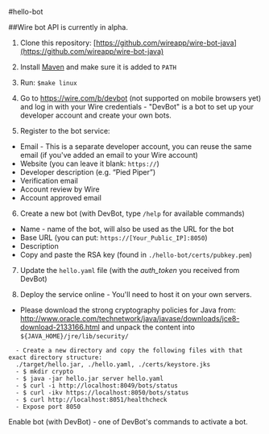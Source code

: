 #hello-bot

##Wire bot API is currently in alpha.  
  
1. Clone this repository: [https://github.com/wireapp/wire-bot-java](https://github.com/wireapp/wire-bot-java)

2. Install [Maven](http://maven.apache.org/install.html) and make sure it is added to `PATH`

3. Run: `$make linux`

4. Go to https://wire.com/b/devbot (not supported on mobile browsers yet) and log in with your Wire credentials - "DevBot" is a bot to set up your developer account and create your own bots.

5. Register to the bot service:
  - Email - This is a separate developer account, you can reuse the same email (if you've added an email to your Wire account)
  - Website (you can leave it blank: `https://`)
  - Developer description (e.g. “Pied Piper”)
  - Verification email
  - Account review by Wire
  - Account approved email

6. Create a new bot (with DevBot, type `/help` for available commands)
  - Name - name of the bot, will also be used as the URL for the bot
  - Base URL (you can put: `https://[Your_Public_IP]:8050`)
  - Description
  - Copy and paste the RSA key (found in `./hello-bot/certs/pubkey.pem`)

7. Update the `hello.yaml` file (with the *auth_token* you received from DevBot)

8. Deploy the service online - You'll need to host it on your own servers.
  - Please download the strong cryptography policies for Java from:
	  http://www.oracle.com/technetwork/java/javase/downloads/jce8-download-2133166.html
    and unpack the content into `${JAVA_HOME}/jre/lib/security/`  
```  
  - Create a new directory and copy the following files with that exact directory structure:  
  ./target/hello.jar, ./hello.yaml, ./certs/keystore.jks
  - $ mkdir crypto
  - $ java -jar hello.jar server hello.yaml
  - $ curl -i http://localhost:8049/bots/status
  - $ curl -ikv https://localhost:8050/bots/status
  - $ curl http://localhost:8051/healthcheck
  - Expose port 8050
```  
Enable bot (with DevBot) - one of DevBot's commands to activate a bot. 
